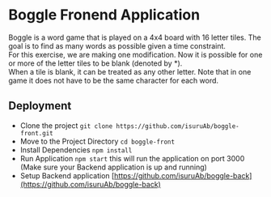 # Boggle Fronend Application
Boggle is a word game that is played on a 4x4 board with 16 letter tiles. 
The goal is to find as many words as possible given a time constraint.  
For this exercise, we are making one modification.  Now it is possible for one or more of the letter tiles to be blank (denoted by *).  
When a tile is blank, it can be treated as any other letter.  Note that in one game it does not have to be the same character for each word.  

## Deployment

- Clone the project `git clone https://github.com/isuruAb/boggle-front.git`
- Move to the Project Directory `cd boggle-front`
- Install Dependencies `npm install`
- Run Application `npm start` this will run the application on port 3000 (Make sure your Backend application is up and running)
- Setup Backend application [https://github.com/isuruAb/boggle-back](https://github.com/isuruAb/boggle-back)
